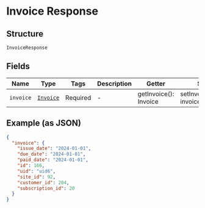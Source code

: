 
# Invoice Response

## Structure

`InvoiceResponse`

## Fields

| Name | Type | Tags | Description | Getter | Setter |
|  --- | --- | --- | --- | --- | --- |
| `invoice` | [`Invoice`](../../doc/models/invoice.md) | Required | - | getInvoice(): Invoice | setInvoice(Invoice invoice): void |

## Example (as JSON)

```json
{
  "invoice": {
    "issue_date": "2024-01-01",
    "due_date": "2024-01-01",
    "paid_date": "2024-01-01",
    "id": 166,
    "uid": "uid6",
    "site_id": 92,
    "customer_id": 204,
    "subscription_id": 20
  }
}
```

